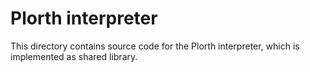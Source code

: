# Plorth interpreter

This directory contains source code for the Plorth interpreter, which is
implemented as shared library.
